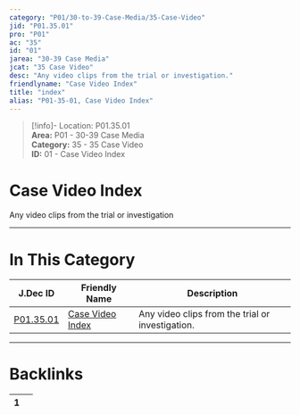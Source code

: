 ```yaml
---  
category: "P01/30-to-39-Case-Media/35-Case-Video"  
jid: "P01.35.01"  
pro: "P01"  
ac: "35"  
id: "01"  
jarea: "30-39 Case Media"  
jcat: "35 Case Video"  
desc: "Any video clips from the trial or investigation."  
friendlyname: "Case Video Index"  
title: "index"  
alias: "P01-35-01, Case Video Index"  
---  
```

>[!info]- Location: P01.35.01  
>**Area:** P01 - 30-39 Case Media  
>**Category:** 35 - 35 Case Video  
>**ID:** 01 - Case Video Index  
  
# Case Video Index  
  
Any video clips from the trial or investigation  
   
  
  
---  
# In This Category  
  
| J.Dec ID                                                                     | Friendly Name                                                                       | Description                                      |  
| ---------------------------------------------------------------------------- | ----------------------------------------------------------------------------------- | ------------------------------------------------ |  
| [P01.35.01](index.md#) | [Case Video Index](index.md#) | Any video clips from the trial or investigation. |  
  
  
---  
# Backlinks  
<div><table class="dataview table-view-table"><thead class="table-view-thead"><tr class="table-view-tr-header"><th class="table-view-th"><span></span><span class="dataview small-text">1</span></th><th class="table-view-th"><span></span></th></tr></thead><tbody class="table-view-tbody"></tbody></table></div>